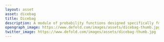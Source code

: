 ```yaml
---
layout: asset
asset: dicebag
title: Dicebag
description: A module of probability functions designed specifically for games.
opengraph_image: https://www.defold.com/images/assets/dicebag-thumb.jpg
twitter_image: https://www.defold.com/images/assets/dicebag-thumb.jpg
---
```

